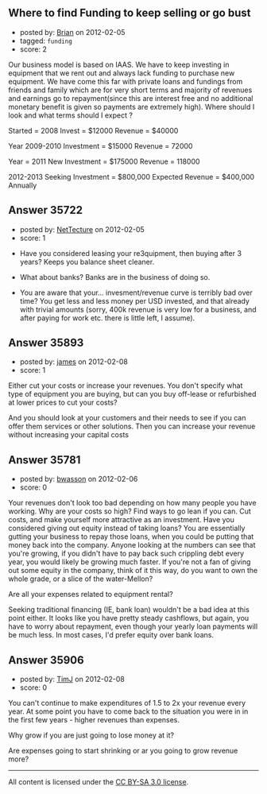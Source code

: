 ## Where to find Funding to keep selling or go bust

- posted by: [Brian](https://stackexchange.com/users/-1/16201-brian) on 2012-02-05
- tagged: `funding`
- score: 2

Our business model is based on IAAS. We have to keep investing in equipment that we rent out and always lack funding to purchase new equipment. We have come this far with private loans and fundings from friends and family which are for very short terms and majority of revenues and earnings go to repayment(since this are interest free and no additional monetary benefit is given so payments are extremely high). Where should I look and what terms should I expect ? 

Started = 2008
Invest = $12000
Revenue = $40000

Year 2009-2010
Investment = $15000
Revenue = 72000

Year = 2011
New Investment = $175000
Revenue = 118000

2012-2013
Seeking Investment = $800,000
Expected Revenue = $400,000 Annually





## Answer 35722

- posted by: [NetTecture](https://stackexchange.com/users/-1/3350-nettecture) on 2012-02-05
- score: 1

* Have you considered leasing your re3quipment, then buying after 3 years? Keeps you balance sheet cleaner.

* What about banks? Banks are in the business of doing so.

* You are aware that your... invesment/revenue curve is terribly bad over time? You get less and less money per USD invested, and that already with trivial amounts (sorry, 400k revenue is very low for a business, and after paying for work etc. there is little left, I assume).


## Answer 35893

- posted by: [james](https://stackexchange.com/users/-1/5800-james) on 2012-02-08
- score: 1

Either cut your costs or increase your revenues. You don't specify what type of equipment you are buying, but can you buy off-lease or refurbished at lower prices to cut your costs?

And you should look at your customers and their needs to see if you can offer them services or other solutions. Then you can increase your revenue without increasing your capital costs


## Answer 35781

- posted by: [bwasson](https://stackexchange.com/users/-1/12611-bwasson) on 2012-02-06
- score: 0

Your revenues don't look too bad depending on how many people you have working. 
Why are your costs so high? Find ways to go lean if you can. Cut costs, and make yourself more attractive as an investment. 
Have you considered giving out equity instead of taking loans? You are essentially gutting your business to repay those loans, when you could be putting that money back into the company. Anyone looking at the numbers can see that you're growing, if you didn't have to pay back such crippling debt every year, you would likely be growing much faster. 
If you're not a fan of giving out some equity in the company, think of it this way, do you want to own the whole grade, or a slice of the water-Mellon? 

Are all your expenses related to equipment rental?

Seeking traditional financing (IE, bank loan) wouldn't be a bad idea at this point either. It looks like you have pretty steady cashflows, but again, you have to worry about repayment, even though your yearly loan payments will be much less. In most cases, I'd prefer equity over bank loans. 


## Answer 35906

- posted by: [TimJ](https://stackexchange.com/users/-1/1172-timj) on 2012-02-08
- score: 0

You can't continue to make expenditures of 1.5 to 2x your revenue every year.  At some point you have to come back to the situation you were in in the first few years - higher revenues than expenses.

Why grow if you are just going to lose money at it?

Are expenses going to start shrinking or ar you going to grow revenue more?





---

All content is licensed under the [CC BY-SA 3.0 license](https://creativecommons.org/licenses/by-sa/3.0/).
